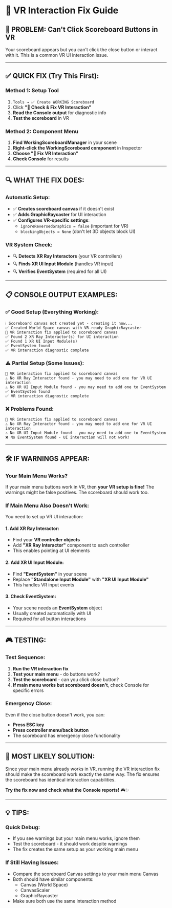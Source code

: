 # 🔧 VR Interaction Fix Guide

## 🎯 **PROBLEM: Can't Click Scoreboard Buttons in VR**

Your scoreboard appears but you can't click the close button or interact with it. This is a common VR UI interaction issue.

---

## ✅ **QUICK FIX (Try This First):**

### **Method 1: Setup Tool**
1. `Tools → ✅ Create WORKING Scoreboard`
2. Click **"🔧 Check & Fix VR Interaction"**
3. **Read the Console output** for diagnostic info
4. **Test the scoreboard** in VR

### **Method 2: Component Menu**
1. **Find WorkingScoreboardManager** in your scene
2. **Right-click the WorkingScoreboard component** in Inspector
3. **Choose "🔧 Fix VR Interaction"**
4. **Check Console** for results

---

## 🔍 **WHAT THE FIX DOES:**

### **Automatic Setup:**
- ✅ **Creates scoreboard canvas** if it doesn't exist
- ✅ **Adds GraphicRaycaster** for UI interaction
- ✅ **Configures VR-specific settings**:
  - `ignoreReversedGraphics = false` (important for VR)
  - `blockingObjects = None` (don't let 3D objects block UI)

### **VR System Check:**
- 🔍 **Detects XR Ray Interactors** (your VR controllers)
- 🔍 **Finds XR UI Input Module** (handles VR input)
- 🔍 **Verifies EventSystem** (required for all UI)

---

## 📋 **CONSOLE OUTPUT EXAMPLES:**

### **✅ Good Setup (Everything Working):**
```
ℹ️ Scoreboard canvas not created yet - creating it now...
✅ Created World Space canvas with VR-ready GraphicRaycaster
🔧 VR interaction fix applied to scoreboard canvas
✅ Found 2 XR Ray Interactor(s) for UI interaction
✅ Found 1 XR UI Input Module(s)
✅ EventSystem found
✅ VR interaction diagnostic complete
```

### **⚠️ Partial Setup (Some Issues):**
```
🔧 VR interaction fix applied to scoreboard canvas
⚠️ No XR Ray Interactor found - you may need to add one for VR UI interaction
⚠️ No XR UI Input Module found - you may need to add one to EventSystem
✅ EventSystem found
✅ VR interaction diagnostic complete
```

### **❌ Problems Found:**
```
🔧 VR interaction fix applied to scoreboard canvas
⚠️ No XR Ray Interactor found - you may need to add one for VR UI interaction
⚠️ No XR UI Input Module found - you may need to add one to EventSystem
❌ No EventSystem found - UI interaction will not work!
```

---

## 🛠️ **IF WARNINGS APPEAR:**

### **Your Main Menu Works?**
If your main menu buttons work in VR, then **your VR setup is fine!** The warnings might be false positives. The scoreboard should work too.

### **If Main Menu Also Doesn't Work:**
You need to set up VR UI interaction:

#### **1. Add XR Ray Interactor:**
- Find your **VR controller objects**
- Add **"XR Ray Interactor"** component to each controller
- This enables pointing at UI elements

#### **2. Add XR UI Input Module:**
- Find **"EventSystem"** in your scene
- Replace **"Standalone Input Module"** with **"XR UI Input Module"**
- This handles VR input events

#### **3. Check EventSystem:**
- Your scene needs an **EventSystem** object
- Usually created automatically with UI
- Required for all button interactions

---

## 🎮 **TESTING:**

### **Test Sequence:**
1. **Run the VR interaction fix**
2. **Test your main menu** - do buttons work?
3. **Test the scoreboard** - can you click close button?
4. **If main menu works but scoreboard doesn't**, check Console for specific errors

### **Emergency Close:**
Even if the close button doesn't work, you can:
- **Press ESC key**
- **Press controller menu/back button**
- The scoreboard has emergency close functionality

---

## 🎯 **MOST LIKELY SOLUTION:**

Since your main menu already works in VR, running the VR interaction fix should make the scoreboard work exactly the same way. The fix ensures the scoreboard has identical interaction capabilities.

**Try the fix now and check what the Console reports!** 🎮✨

---

## 💡 **TIPS:**

### **Quick Debug:**
- If you see warnings but your main menu works, ignore them
- Test the scoreboard - it should work despite warnings
- The fix creates the same setup as your working main menu

### **If Still Having Issues:**
- Compare the scoreboard Canvas settings to your main menu Canvas
- Both should have similar components:
  - Canvas (World Space)
  - CanvasScaler
  - GraphicRaycaster
- Make sure both use the same interaction method
